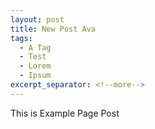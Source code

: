 ```yaml
---
layout: post
title: New Post Ava
tags:
  - A Tag
  - Test
  - Lorem
  - Ipsum
excerpt_separator: <!--more-->
---
```


This is Example Page Post